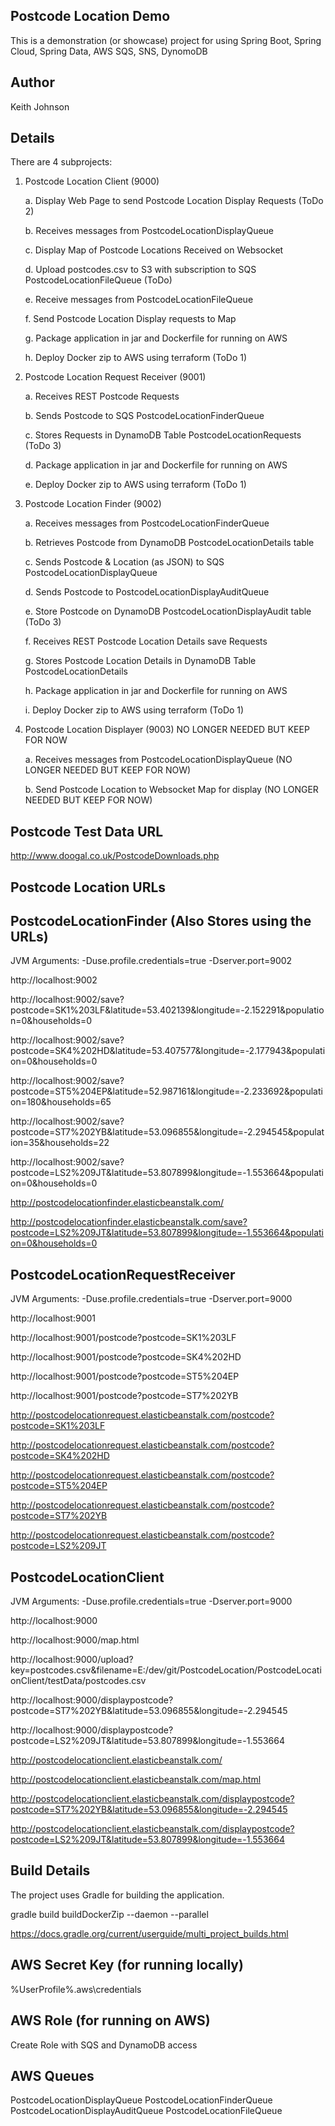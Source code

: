 Postcode Location Demo
----------------------
This is a demonstration (or showcase) project for using Spring Boot, Spring Cloud, Spring Data, AWS SQS, SNS, DynomoDB

Author
------
Keith Johnson

Details
-------

There are 4 subprojects:
1. Postcode Location Client (9000)

   a. Display Web Page to send Postcode Location Display Requests (ToDo 2)
   
   b. Receives messages from PostcodeLocationDisplayQueue
   
   c. Display Map of Postcode Locations Received on Websocket
   
   d. Upload postcodes.csv to S3 with subscription to SQS PostcodeLocationFileQueue (ToDo)
   
   e. Receive messages from PostcodeLocationFileQueue
   
   f. Send Postcode Location Display requests to Map
   
   g. Package application in jar and Dockerfile for running on AWS
   
   h. Deploy Docker zip to AWS using terraform (ToDo 1)

2. Postcode Location Request Receiver (9001)

   a. Receives REST Postcode Requests 
   
   b. Sends Postcode to SQS PostcodeLocationFinderQueue
   
   c. Stores Requests in DynamoDB Table PostcodeLocationRequests  (ToDo 3) 
   
   d. Package application in jar and Dockerfile for running on AWS
   
   e. Deploy Docker zip to AWS using terraform (ToDo 1)

3. Postcode Location Finder (9002)

   a. Receives messages from PostcodeLocationFinderQueue
   
   b. Retrieves Postcode from DynamoDB PostcodeLocationDetails table
   
   c. Sends Postcode & Location (as JSON) to SQS PostcodeLocationDisplayQueue
   
   d. Sends Postcode to PostcodeLocationDisplayAuditQueue
   
   e. Store Postcode on DynamoDB PostcodeLocationDisplayAudit table (ToDo 3)
   
   f. Receives REST Postcode Location Details save Requests
   
   g. Stores Postcode Location Details in DynamoDB Table PostcodeLocationDetails 
   
   h. Package application in jar and Dockerfile for running on AWS
   
   i. Deploy Docker zip to AWS using terraform  (ToDo 1)

4. Postcode Location Displayer (9003) NO LONGER NEEDED BUT KEEP FOR NOW

   a. Receives messages from PostcodeLocationDisplayQueue (NO LONGER NEEDED BUT KEEP FOR NOW)
   
   b. Send Postcode Location to Websocket Map for display (NO LONGER NEEDED BUT KEEP FOR NOW)
   
Postcode Test Data URL
----------------------
http://www.doogal.co.uk/PostcodeDownloads.php

Postcode Location URLs
----------------------
PostcodeLocationFinder (Also Stores using the URLs)
----------------------
JVM Arguments: -Duse.profile.credentials=true -Dserver.port=9002

http://localhost:9002

http://localhost:9002/save?postcode=SK1%203LF&latitude=53.402139&longitude=-2.152291&population=0&households=0

http://localhost:9002/save?postcode=SK4%202HD&latitude=53.407577&longitude=-2.177943&population=0&households=0

http://localhost:9002/save?postcode=ST5%204EP&latitude=52.987161&longitude=-2.233692&population=180&households=65

http://localhost:9002/save?postcode=ST7%202YB&latitude=53.096855&longitude=-2.294545&population=35&households=22

http://localhost:9002/save?postcode=LS2%209JT&latitude=53.807899&longitude=-1.553664&population=0&households=0

http://postcodelocationfinder.elasticbeanstalk.com/

http://postcodelocationfinder.elasticbeanstalk.com/save?postcode=LS2%209JT&latitude=53.807899&longitude=-1.553664&population=0&households=0

PostcodeLocationRequestReceiver
-------------------------------
JVM Arguments: -Duse.profile.credentials=true -Dserver.port=9000

http://localhost:9001

http://localhost:9001/postcode?postcode=SK1%203LF

http://localhost:9001/postcode?postcode=SK4%202HD

http://localhost:9001/postcode?postcode=ST5%204EP

http://localhost:9001/postcode?postcode=ST7%202YB

http://postcodelocationrequest.elasticbeanstalk.com/postcode?postcode=SK1%203LF

http://postcodelocationrequest.elasticbeanstalk.com/postcode?postcode=SK4%202HD

http://postcodelocationrequest.elasticbeanstalk.com/postcode?postcode=ST5%204EP

http://postcodelocationrequest.elasticbeanstalk.com/postcode?postcode=ST7%202YB

http://postcodelocationrequest.elasticbeanstalk.com/postcode?postcode=LS2%209JT

PostcodeLocationClient
----------------------
JVM Arguments: -Duse.profile.credentials=true -Dserver.port=9000

http://localhost:9000

http://localhost:9000/map.html

http://localhost:9000/upload?key=postcodes.csv&filename=E:/dev/git/PostcodeLocation/PostcodeLocationClient/testData/postcodes.csv

http://localhost:9000/displaypostcode?postcode=ST7%202YB&latitude=53.096855&longitude=-2.294545

http://localhost:9000/displaypostcode?postcode=LS2%209JT&latitude=53.807899&longitude=-1.553664

http://postcodelocationclient.elasticbeanstalk.com/

http://postcodelocationclient.elasticbeanstalk.com/map.html

http://postcodelocationclient.elasticbeanstalk.com/displaypostcode?postcode=ST7%202YB&latitude=53.096855&longitude=-2.294545

http://postcodelocationclient.elasticbeanstalk.com/displaypostcode?postcode=LS2%209JT&latitude=53.807899&longitude=-1.553664

Build Details
-------------
The project uses Gradle for building the application.

gradle build buildDockerZip --daemon --parallel

https://docs.gradle.org/current/userguide/multi_project_builds.html

AWS Secret Key (for running locally)
------------------------------------
%UserProfile%\.aws\credentials


AWS Role (for running on AWS)
-----------------------------
Create Role with SQS and DynamoDB access

AWS Queues
----------
PostcodeLocationDisplayQueue
PostcodeLocationFinderQueue
PostcodeLocationDisplayAuditQueue
PostcodeLocationFileQueue

